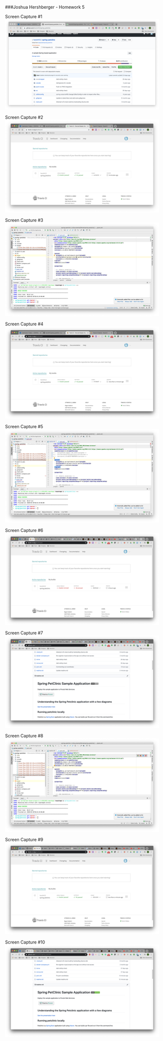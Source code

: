 ###Joshua Hershberger - Homework 5

Screen Capture #1
![Screen Capture #1](images/Screen%20Shot%202020-02-26%20at%206.39.08%20PM.png)

Screen Capture #2
![Screen Capture #2](images/Screen&#32;Shot&#32;2020-02-26&#32;at&#32;6.42.23&#32;PM.png)

Screen  Capture #3
![Screen Capture #3](images/Screen&#32;Shot&#32;2020-02-26&#32;at&#32;6.43.32&#32;PM.png)

Screen Capture #4
![Screen Capture #4](images/Screen&#32;Shot&#32;2020-02-26&#32;at&#32;6.50.36&#32;PM.png)

Screen Capture #5
![Screen Capture #5](images/Screen&#32;Shot&#32;2020-02-26&#32;at&#32;6.53.00&#32;PM.png)

Screen Capture #6
![Screen Capture #6](images/Screen&#32;Shot&#32;2020-02-26&#32;at&#32;9.53.27&#32;PM.png)

Screen Capture #7
![Screen Capture #7](images/Screen&#32;Shot&#32;2020-02-26&#32;at&#32;9.57.32&#32;PM.png)

Screen Capture #8
![Screen Capture #8](images/Screen&#32;Shot&#32;2020-02-26&#32;at&#32;9.58.59&#32;PM.png)

Screen Capture #9
![Screen Capture #9](images/Screen&#32;Shot&#32;2020-02-26&#32;at&#32;10.06.07&#32;PM.png)

Screen Capture #10
![Screen Capture #10](images/Screen&#32;Shot&#32;2020-02-26&#32;at&#32;10.06.53&#32;PM.png)

